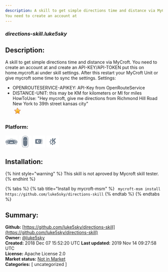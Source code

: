 ```yaml
---
description: A skill to get simple directions time and distance via MyCroft.
You need to create an account at 
---
```


### _directions-skill.luke5sky_  
## Description:  
A skill to get simple directions time and distance via MyCroft.
You need to create an account at  and create an API-KEY/API-TOKEN put this on home.mycroft.ai under skill settings.
After this restart your MyCroft Unit or give mycroft some time to sync the settings.
Settings:
- OPENROUTESERVICE-APIKEY: API-Key from OpenRouteService
- DISTANCE-UNIT: this may be KM for kilometers or MI for miles
HowToUse:
"Hey mycroft, give me directions from Richmond Hill Road New York to 39th street kansas city"  
![](../.gitbook/assets/star.png)  
  
### Platform:  
 ![Mark I](../.gitbook/assets/mark-1-icon.png)  ![Mark II](../.gitbook/assets/mark-2-icon.png)  ![Picroft](../.gitbook/assets/picroft-icon.png)  ![plasmoid](../.gitbook/assets/kde.png)   
## Installation:  
{% hint style="warning" %}
This skill is not aproved by Mycroft skill tester.
{% endhint %}
    
{% tabs %}
{% tab title="Install by mycroft-msm" %}
``` mycroft-msm install https://github.com/luke5sky/directions-skill```
{% endtab %}
  {% endtabs %}
    
## Summary:  
**Github:** [https://github.com/luke5sky/directions-skill](https://github.com/luke5sky/directions-skill)  
**Owner:** [@luke5sky](https://github.com/luke5sky)  
**Created:** 2018 Dec 07 15:52:20 UTC  **Last updated:** 2019 Nov 14 09:27:58 UTC  
**License:** Apache License 2.0  
**Market status:** [Not in Market](https://market.mycroft.ai/skill/)  
**Categories:** [ uncategorized ]   
